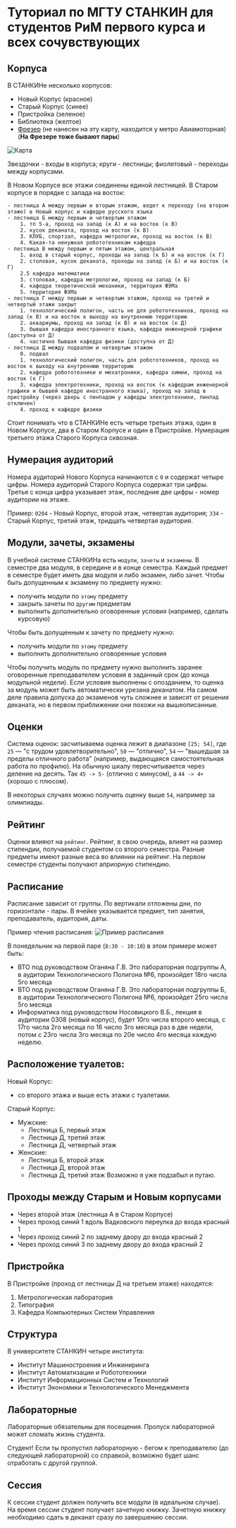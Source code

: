# Туториал по МГТУ СТАНКИН для студентов РиМ первого курса и всех сочувствующих

## Корпуса

В СТАНКИНе несколько корпусов:
- Новый Корпус (красное)
- Старый Корпус (синее)
- Пристройка (зеленое)
- Библиотека (желтое)
- [Фрезер](https://goo.gl/maps/X8AEcUfMZ3Cxvaej6) (не нанесен на эту карту, находится у метро Авиамоторная) (**На Фрезере тоже бывают пары**)

![Карта](data/map.png)

Звездочки - входы в корпуса; круги - лестницы; фиолетовый - переходы между корпусами.

В Новом Корпусе все этажи соединены единой лестницей.
В Старом корпусе в порядке с запада на восток:
```
- лестница А между первым и вторым этажом, ведет к переходу (на втором этаже) в Новый корпус и кафедре русского языка
- лестница Б между первым и четвертым этажом
    1. тп 5-а, проход на запад (к А) и на восток (к В)
    2. кусок деканата, проход на восток (к В)
    3. КЛУБ, спортзал, кафедра метрологии, проход на восток (к В)
    4. Какая-та ненужная робототехникам кафедра
- лестница В между первым и пятым этажом, центральная
    1. вход в старый корпус, проходы на запад (к Б) и на восток (к Г)
    2. столовая, кусок деканата, проходы на запад (к Б) и на восток (к Г)
    2.5 кафедра математики
    3. столовая, кафедра метрологии, проход на запад (к Б)
    4. кафедра теоретической механики, территория ФЭМа
    5. территория ФЭМа
- лестница Г между первым и четвертым этажом, проход на третий и четвертый этажи закрыт
    1. технологический полигон, часть не для робототехников, проход на запад (к В) и на восток к выходу на внутреннюю территорию
    2. аквариумы, проход на запад (к В) и на восток (к Д)
    3. бывшая кафедра иностранного языка, кафедра инженерной графики (доступна от Д)
    4. частично бывшая кафедра физики (доступна от Д)
- лестница Д между подвалом и четвертым этажом
    0. подвал
    1. технологический полигон, часть для робототехников, проход на восток к выходу на внутреннюю территорию
    2. кафедра робототехники и мехатроники, кафедра химии, проход на восток (к Г)
    3. кафедра электротехники, проход на восток (к кафедрам инженерной графики и бывшей кафедре иностранного языка), проход на запад в пристройку (через дверь с пинпадом у кафедры электротехники, пинпад отключен)
    4. проход к кафедре физики
```

Стоит понимать что в СТАНКИНе есть четыре третьих этажа, один в Новом Корпусе, два в Старом Корпусе и один в Пристройке.
Нумерация третьего этажа Старого Корпуса сквозная.

## Нумерация аудиторий

Номера аудиторий Нового Корпуса начинаются с `0` и содержат четыре цифры.
Номера аудиторий Старого Корпуса содержат три цифры.
Третья с конца цифра указывает этаж, последние две цифры - номер аудитории на этаже.

Пример: `0204` - Новый Корпус, второй этаж, четвертая аудитория; `334` - Старый Корпус, третий этаж, тридцать четвертая аудитория.

## Модули, зачеты, экзамены

В учебной системе СТАНКИНа есть `модули`, `зачеты` и `экзамены`.
В семестре два модуля, в середине и в конце семестра.
Каждый предмет в семестре будет иметь два модуля и либо экзамен, либо зачет.
Чтобы быть допущенным к экзамену по предмету нужно:
- получить модули по `этому` предмету
- закрыть зачеты по `другим` предметам
- выполнить дополнительно оговоренные условия (например, сделать курсовую)

Чтобы быть допущенным к зачету по предмету нужно:
- получить модули по `этому` предмету
- выполнить дополнительно оговоренные условия

Чтобы получить модуль по предмету нужно выполнить заранее оговоренные преподавателем условия в заданный срок (до конца модульной недели). Если условия выполнены с опозданием, то оценка за модуль может быть автоматически урезана деканатом.
На самом деле правила допуска до экзаменов чуть сложнее и зависят от решения деканата, но в первом приближении они похожи на вышеописанные.

## Оценки

Система оценок: засчитываема оценка лежит в диапазоне `[25; 54]`, где `25` — "с трудом удовлетворительно", `50` — "отлично", `54` — "вышедшая за пределы отличного работа" (например, выдающаяся самостоятельная работа по профилю).
На обычную шкалу пересчитывается через деление на десять. Так `45 -> 5-` (отлично с минусом), а `44 -> 4+` (хорошо с плюсом).

В некоторых случаях можно получить оценку выше `54`, например за олимпиады.

## Рейтинг

Оценки влияют на `рейтинг`. Рейтинг, в свою очередь, влияет на размер стипендии, получаемой студентом со второго семестра. Разные предметы имеют разные веса во влиянии на рейтинг.
На первом семестре студенты получают априорную стипендию.

## Расписание

Расписание зависит от группы. По вертикали отложены дни, по горизонтали - пары.
В ячейке указывается предмет, тип занятия, преподаватель, аудитория, даты.

Пример чтения расписания:
![Пример расписания](data/table_example.png)

В понедельник на первой паре (`8:30 - 10:10`) в этом примере может быть:
- ВТО под руководством Оганяна Г.В. Это лабораторная подгруппы А, в аудитории Технологического Полигона №6, произойдет 18го числа 5го месяца
- ВТО под руководством Оганяна Г.В. Это лабораторная подгруппы Б, в аудитории Технологического Полигона №6, произойдет 25го числа 5го месяца
- Информатика под руководством Носовицкого В.Б., лекция в аудитории 0308 (новый корпус), будет 10го числа второго месяца, с 17го числа 2го месяца по 16 число 3го месяца раз в две недели, потом с 23го числа 3го месяца по 20е число 4го месяца каждую неделю.

## Расположение туалетов:

Новый Корпус:
- со второго этажа и выше есть этажи с туалетами.

Старый Корпус:
- Мужские:
    - Лестница Б, первый этаж
    - Лестница Д, третий этаж
    - Лестница Д, четвертый этаж
- Женские:
    - Лестница Б, второй этаж
    - Лестница Д, второй этаж
    - Лестница Д, третий этаж
Возможно я уже подзабыл и путаю.

## Проходы между Старым и Новым корпусами

- Через второй этаж (лестница А в Старом Корпусе)
- Через проход синий 1 вдоль Вадковского переулка до входа красный 1
- Через проход синий 2 по заднему двору до входа красный 2
- Через проход синий 3 по заднему двору до входа красный 2

## Пристройка
В Пристройке (проход от лестницы Д на третьем этаже) находятся:
1. Метрологическая лаборатория
2. Типография
3. Кафедра Компьютерных Систем Управления

## Структура

В университете СТАНКИН четыре института:
- Институт Машиностроения и Инжиниринга
- Институт Автоматизации и Робототехники
- Институт Информационных Систем и Технологий
- Институт Экономики и Технологического Менеджмента

## Лабораторные

Лабораторные обязательны для посещения. Пропуск лабораторной может сломать жизнь студента.

Студент! Если ты пропустил лабораторную - бегом к преподавателю (до следующей лабораторной) со справкой, возможно будет шанс отработать с другой группой.

## Сессия

К сессии студент должен получить все модули (в идеальном случае).
На время сессии студент получает зачетную книжку.
Зачетную книжку необходимо сдать в деканат сразу по завершению сессии.
